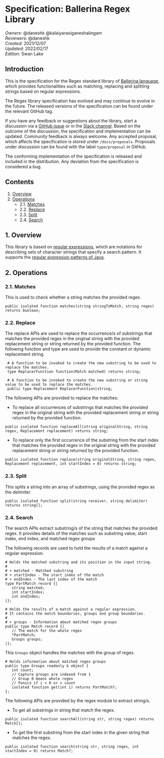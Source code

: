 # Specification: Ballerina Regex Library

_Owners_: @daneshk @kalaiyarasiganeshalingam  
_Reviewers_: @daneshk  
_Created_: 2021/12/07  
_Updated_: 2022/02/17  
_Edition_: Swan Lake  

## Introduction  
This is the specification for the Regex standard library of [Ballerina language](https://ballerina.io/), which provides functionalities such as matching, replacing and splitting strings based on regular expressions.

The Regex library specification has evolved and may continue to evolve in the future. The released versions of the specification can be found under the relevant GitHub tag.

If you have any feedback or suggestions about the library, start a discussion via a [GitHub issue](https://github.com/ballerina-platform/ballerina-standard-library/issues) or in the [Slack channel](https://ballerina.io/community/). Based on the outcome of the discussion, the specification and implementation can be updated. Community feedback is always welcome. Any accepted proposal, which affects the specification is stored under `/docs/proposals`. Proposals under discussion can be found with the label `type/proposal` in GitHub.

The conforming implementation of the specification is released and included in the distribution. Any deviation from the specification is considered a bug.

## Contents
1. [Overview](#1-overview)
2. [Operations](#2-operations)
    * 2.1. [Matches](#21-matches)
    * 2.2. [Replace](#22-replace)
    * 2.3. [Split](#23-split)
    * 2.4. [Search](#24-search)

## 1. Overview
This library is based on [regular expressions](https://en.wikipedia.org/wiki/Regular_expression), which are notations 
for describing sets of character strings that specify a search pattern. It supports the [regular expression patterns of Java](https://docs.oracle.com/en/java/javase/11/docs/api/java.base/java/util/regex/Pattern.html#sum).

## 2. Operations

### 2.1. Matches
This is used to check whether a string matches the provided regex.
```ballerina
public isolated function matches(string stringToMatch, string regex) returns boolean;
```

### 2.2. Replace

The replace APIs are used to replace the occurrence/s of substrings that matches the provided regex in the original
string with the provided replacement string or string returned by the provided function. The following function and 
type are used to provide the constant or dynamic replacement string. 

```ballerina
 # A function to be invoked to create the new substring to be used to replace the matches.
 type ReplacerFunction function(Match matched) returns string;
 ```

```ballerina
 # A function to be invoked to create the new substring or string value to be used to replace the matches.
 public type Replacement ReplacerFunction|string;
 ```

The following APIs are provided to replace the matches:

- To replace all occurrences of substrings that matches the provided regex in the original string with the provided
replacement string or string returned by the provided function.
```ballerina
public isolated function replaceAll(string originalString, string regex, Replacement replacement) returns string;
```

- To replace only the first occurrence of the substring from the start index that matches the provided regex in the original string with
the provided replacement string or string returned by the provided function.
```ballerina
public isolated function replace(string originalString, string regex, Replacement replacement, int startIndex = 0) returns string;
```

### 2.3. Split
This splits a string into an array of substrings, using the provided regex as the delimiter.
```ballerina
public isolated function split(string receiver, string delimiter) returns string[];
```

### 2.4. Search

The search APIs extract substring/s of the string that matches the provided regex. It provides details of the matches such as substring value, start index, end index, and matched regex groups

The following records are used to hold the results of a match against a regular expression.

```ballerina
# Holds the matched substring and its position in the input string.
#
# + matched - Matched substring
# + startIndex - The start index of the match
# + endIndex - The last index of the match
type PartMatch record {|
   string matched;
   int startIndex;
   int endIndex;
|};
```

```ballerina
# Holds the results of a match against a regular expression.
# It contains the match boundaries, groups and group boundaries.
#
# + groups - Information about matched regex groups
public type Match record {|
   // The match for the whole regex
   *PartMatch;
   Groups groups;
|};
```

This `Groups` object handles the matches with the group of regex.

```ballerina
# Holds information about matched regex groups
public type Groups readonly & object {
   int count;
   // Capture groups are indexed from 1
   // Group 0 means whole regex
   // Panics if i < 0 or > count
   isolated function get(int i) returns PartMatch?;
};
```

The following APIs are provided by the regex module to extract string/s.
- To get all substrings in string that match the regex.
```ballerina
public isolated function searchAll(string str, string regex) returns Match[];
```

- To get the first substring from the start index in the given string that matches the regex.
```ballerina
public isolated function search(string str, string regex, int startIndex = 0) returns Match?;
```
